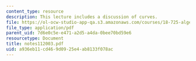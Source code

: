 ```yaml
---
content_type: resource
description: This lecture includes a discussion of curves.
file: https://ol-ocw-studio-app-qa.s3.amazonaws.com/courses/18-725-algebraic-geometry-fall-2003/a936eb11cd469d0925e4ab8133f078ac_notes112003.pdf
file_type: application/pdf
parent_uid: 7d6e0c5e-e471-a2d5-a4da-0bee70bd59e6
resourcetype: Document
title: notes112003.pdf
uid: a936eb11-cd46-9d09-25e4-ab8133f078ac
---
```

